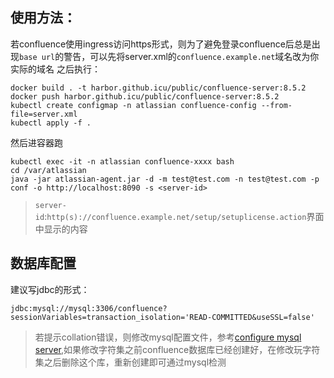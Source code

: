 ## 使用方法：
若confluence使用ingress访问https形式，则为了避免登录confluence后总是出现`base url`的警告，可以先将server.xml的`confluence.example.net`域名改为你实际的域名
之后执行：
```
docker build . -t harbor.github.icu/public/confluence-server:8.5.2
docker push harbor.github.icu/public/confluence-server:8.5.2
kubectl create configmap -n atlassian confluence-config --from-file=server.xml
kubectl apply -f .
```

然后进容器跑
```
kubectl exec -it -n atlassian confluence-xxxx bash
cd /var/atlassian
java -jar atlassian-agent.jar -d -m test@test.com -n test@test.com -p conf -o http://localhost:8090 -s <server-id>
```

> `server-id`:`http(s)://confluence.example.net/setup/setuplicense.action`界面中显示的内容

## 数据库配置
建议写jdbc的形式：
```
jdbc:mysql://mysql:3306/confluence?sessionVariables=transaction_isolation='READ-COMMITTED&useSSL=false'
```

> 若提示collation错误，则修改mysql配置文件，参考[configure mysql server][1],如果修改字符集之前confluence数据库已经创建好，在修改玩字符集之后删除这个库，重新创建即可通过mysql检测


[1]: https://confluence.atlassian.com/doc/database-setup-for-mysql-128747.html
